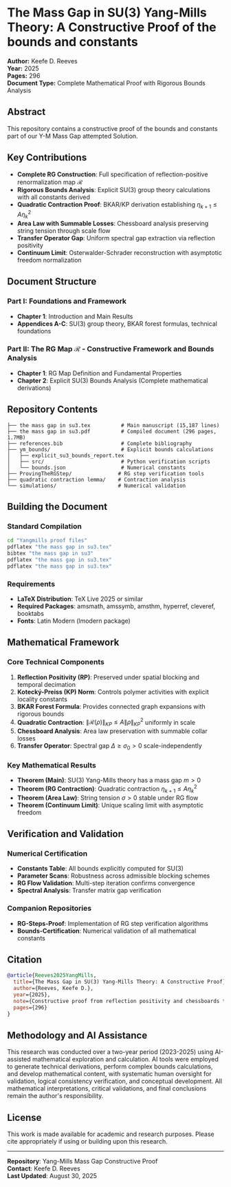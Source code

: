 # The Mass Gap in SU(3) Yang-Mills Theory: A Constructive Proof of the bounds and constants

**Author:** Keefe D. Reeves  
**Year:** 2025  
**Pages:** 296  
**Document Type:** Complete Mathematical Proof with Rigorous Bounds Analysis

## Abstract

This repository contains a constructive proof of the bounds and constants part of our Y-M Mass Gap attempted Solution.

## Key Contributions

- **Complete RG Construction**: Full specification of reflection-positive renormalization map $\mathcal{R}$
- **Rigorous Bounds Analysis**: Explicit SU(3) group theory calculations with all constants derived
- **Quadratic Contraction Proof**: BKAR/KP derivation establishing $\eta_{k+1} \le A\eta_k^2$
- **Area Law with Summable Losses**: Chessboard analysis preserving string tension through scale flow
- **Transfer Operator Gap**: Uniform spectral gap extraction via reflection positivity
- **Continuum Limit**: Osterwalder-Schrader reconstruction with asymptotic freedom normalization

## Document Structure

### Part I: Foundations and Framework
- **Chapter 1**: Introduction and Main Results
- **Appendices A-C**: SU(3) group theory, BKAR forest formulas, technical foundations

### Part II: The RG Map $\mathcal{R}$ - Constructive Framework and Bounds Analysis
- **Chapter 1**: RG Map Definition and Fundamental Properties
- **Chapter 2**: Explicit SU(3) Bounds Analysis (Complete mathematical derivations)

## Repository Contents

```
├── the mass gap in su3.tex          # Main manuscript (15,187 lines)
├── the mass gap in su3.pdf          # Compiled document (296 pages, 1.7MB)
├── references.bib                   # Complete bibliography
├── ym_bounds/                       # Explicit bounds calculations
│   ├── explicit_su3_bounds_report.tex
│   ├── src/                         # Python verification scripts
│   └── bounds.json                  # Numerical constants
├── ProvingTheRGStep/               # RG step verification tools
├── quadratic contraction lemma/    # Contraction analysis
└── simulations/                    # Numerical validation
```

## Building the Document

### Standard Compilation
```bash
cd "Yangmills proof files"
pdflatex "the mass gap in su3.tex"
bibtex "the mass gap in su3"
pdflatex "the mass gap in su3.tex"
pdflatex "the mass gap in su3.tex"
```

### Requirements
- **LaTeX Distribution**: TeX Live 2025 or similar
- **Required Packages**: amsmath, amssymb, amsthm, hyperref, cleveref, booktabs
- **Fonts**: Latin Modern (lmodern package)

## Mathematical Framework

### Core Technical Components

1. **Reflection Positivity (RP)**: Preserved under spatial blocking and temporal decimation
2. **Kotecký-Preiss (KP) Norm**: Controls polymer activities with explicit locality constants  
3. **BKAR Forest Formula**: Provides connected graph expansions with rigorous bounds
4. **Quadratic Contraction**: $\|\mathcal{R}(\rho)\|_{KP} \leq A \|\rho\|_{KP}^2$ uniformly in scale
5. **Chessboard Analysis**: Area law preservation with summable collar losses
6. **Transfer Operator**: Spectral gap $\Delta \geq \sigma_0 > 0$ scale-independently

### Key Mathematical Results

- **Theorem (Main)**: SU(3) Yang-Mills theory has a mass gap $m > 0$
- **Theorem (RG Contraction)**: Quadratic contraction $\eta_{k+1} \leq A\eta_k^2$ 
- **Theorem (Area Law)**: String tension $\sigma > 0$ stable under RG flow
- **Theorem (Continuum Limit)**: Unique scaling limit with asymptotic freedom

## Verification and Validation

### Numerical Certification
- **Constants Table**: All bounds explicitly computed for SU(3)
- **Parameter Scans**: Robustness across admissible blocking schemes  
- **RG Flow Validation**: Multi-step iteration confirms convergence
- **Spectral Analysis**: Transfer matrix gap verification

### Companion Repositories
- **RG-Steps-Proof**: Implementation of RG step verification algorithms
- **Bounds-Certification**: Numerical validation of all mathematical constants

## Citation

```bibtex
@article{Reeves2025YangMills,
  title={The Mass Gap in SU(3) Yang-Mills Theory: A Constructive Proof},
  author={Reeves, Keefe D.},
  year={2025},
  note={Constructive proof from reflection positivity and chessboards to OS reconstruction},
  pages={296}
}
```

## Methodology and AI Assistance

This research was conducted over a two-year period (2023-2025) using AI-assisted mathematical exploration and calculation. AI tools were employed to generate technical derivations, perform complex bounds calculations, and develop mathematical content, with systematic human oversight for validation, logical consistency verification, and conceptual development. All mathematical interpretations, critical validations, and final conclusions remain the author's responsibility.

## License

This work is made available for academic and research purposes. Please cite appropriately if using or building upon this research.

---

**Repository**: Yang-Mills Mass Gap Constructive Proof  
**Contact**: Keefe D. Reeves  
**Last Updated**: August 30, 2025
